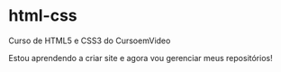 # html-css
 Curso de HTML5 e CSS3 do CursoemVideo

Estou aprendendo a criar site e agora vou gerenciar meus repositórios!





